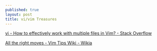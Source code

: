 ```yaml
---
published: true
layout: post
title: vi/vim Treasures
---
```

[vi - How to effectively work with multiple files in Vim? - Stack Overflow](http://stackoverflow.com/questions/53664/how-to-effectively-work-with-multiple-files-in-vim?rq=1)

[All the right moves - Vim Tips Wiki - Wikia](http://vim.wikia.com/wiki/All_the_right_moves)